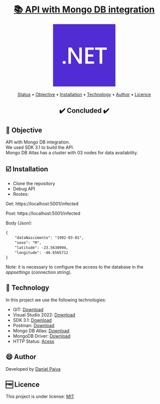 <h1 align="center">
<a href="https://github.com/danhpaiva/net-api-mongodb">📚 API with Mongo DB integration</a>
</h1>

<p align="center">
  <a href="#">
    <img src="src\logo.png" width="200" alt="Web Api .Net">
  </a>
</p>

<p align="center">
 <a href="#status">Status</a> • 
 <a href="#objective">Objective</a> •
 <a href="#installation">Installation</a> • 
 <a href="#technology">Technology</a> • 
 <a href="#author">Author</a> • 
 <a href="#licence">Licence</a>
</p>

<h2 align="center" id=status> 
	✔️ Concluded ✔️
</h2>

<h2 id=objective>📜 Objective</h2>

API with Mongo DB integration.<br>
We used SDK 3.1 to build the API.<br>
Mongo DB Atlas has a cluster with 03 nodes for data availability.

<h2 id=installation>☑️ Installation</h2>

- Clone the repository
- Debug API
- Routes:
  
Get: https://localhost:5001/infected

Post: https://localhost:5001/infected

Body (Json):

~~~
{
	"dataNascimento": "1992-03-01",
	"sexo": "M",
	"latitude": -23.5630994,
	"longitude": -46.6565712
}
~~~

Note: it is necessary to configure the access to the database in the <i>appsettings</i> (connection string).

<h2 id=technology>🧰 Technology</h2>

In this project we use the following technologies:

- GIT: <a href="https://git-scm.com/downloads">Download</a>
- Visual Studio 2022: <a href="https://visualstudio.microsoft.com/pt-br/downloads/">Download</a>
- SDK 3.1: <a href="https://dotnet.microsoft.com/en-us/download">Download</a>
- Postman: <a href="https://www.postman.com/downloads/">Download</a>
- Mongo DB Atlas: <a href="https://www.mongodb.com/pt-br/cloud/atlas/register">Download</a>
- MongoDB Driver: <a href="https://docs.mongodb.com/drivers/csharp/">Download</a>
- HTTP Status: <a href="https://http.cat/">Acess</a>
  
<h2 id=author>😄 Author</h2>
Developed by <a href="https://www.linkedin.com/in/danhpaiva/">Daniel Paiva</a>

<h2 id=licence>🆓 Licence</h2>
This project is under license: <a href="https://github.com/danhpaiva/net-api-mongodb/blob/main/LICENSE">MIT</a>